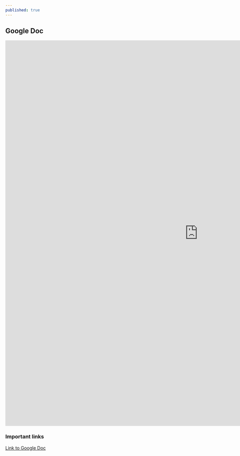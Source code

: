 ```yaml
---
published: true
---
```

## Google Doc

<iframe src="https://docs.google.com/document/d/e/2PACX-1vTzgKcpEEK-SByCTaGCuMnOCdc6EHj-1kWdOJuyp5hzMVqVxeI98P-7naFF2HMnivfDvyFbENlb8c1G/pub?embedded=true" height=1200 width=1200 style="border:none"></iframe>

### Important links

[Link to Google Doc](https://docs.google.com/document/d/1x20jTaiWd91p28-_CmK-i-_u2rkaoQFHscQa_-kz3d8/edit?usp=sharing)